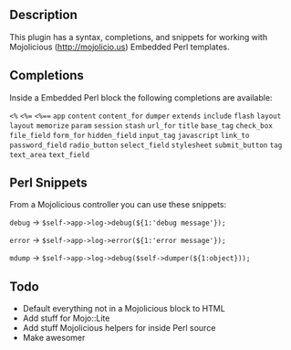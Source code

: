 Description
------------------

This plugin has a syntax, completions, and snippets for working with Mojolicious (http://mojolicio.us) Embedded Perl templates.


Completions
------------------

Inside a Embedded Perl block the following completions are available:

`<%`
`<%=`
`<%==`
`app`
`content`
`content_for`
`dumper`
`extends`
`include`
`flash`
`layout`
`layout`
`memorize`
`param`
`session`
`stash`
`url_for`
`title`
`base_tag`
`check_box`
`file_field`
`form_for`
`hidden_field`
`input_tag`
`javascript`
`link_to`
`password_field`
`radio_button`
`select_field`
`stylesheet`
`submit_button`
`tag`
`text_area`
`text_field`

Perl Snippets
------------------

From a Mojolicious controller you can use these snippets:

`debug` -> `$self->app->log->debug(${1:'debug message'});`

`error` -> `$self->app->log->error(${1:'error message'});`

`mdump` -> `$self->app->log->debug($self->dumper(${1:object}));`


Todo
------------------

* Default everything not in a Mojolicious block to HTML
* Add stuff for Mojo::Lite
* Add stuff Mojolicious helpers for inside Perl source
* Make awesomer
